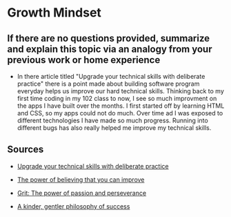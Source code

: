 # Growth Mindset

## If there are no questions provided, summarize and explain this topic via an analogy from your previous work or home experience

- In there article titled "Upgrade your technical skills with deliberate practice" there is a point made about building software program everyday helps us improve our hard technical skills. Thinking back to my first time coding in my 102 class to now, I see so much improvment on the apps I have built over the months. I first started off by learning HTML and CSS, so my apps could not do much. Over time ad I was exposed to different technologies I have made so much progress. Running into different bugs has also really helped me improve my technical skills.

## Sources

- [Upgrade your technical skills with deliberate practice](https://web.archive.org/web/20160616225417/http://www.happybearsoftware.com/upgrade-your-technical-skills-with-deliberate-practice)

- [The power of believing that you can improve](https://www.ted.com/talks/carol_dweck_the_power_of_believing_that_you_can_improve?language=en)

- [Grit: The power of passion and perseverance](https://www.ted.com/talks/angela_lee_duckworth_grit_the_power_of_passion_and_perseverance)

- [A kinder, gentler philosophy of success](https://www.ted.com/talks/alain_de_botton_a_kinder_gentler_philosophy_of_success)